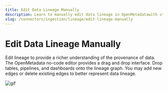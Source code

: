 ```yaml
---
title: Edit Data Lineage Manually
description: Learn to manually edit data lineage in OpenMetadatawith step-by-step instructions. Add, modify, and customize lineage connections for better data governance.
slug: /connectors/ingestion/lineage/edit-lineage-manually
---
```


# Edit Data Lineage Manually

Edit lineage to provide a richer understanding of the provenance of data. The OpenMetadata no-code editor provides a drag and drop interface. Drop tables, pipelines, and dashboards onto the lineage graph. You may add new edges or delete existing edges to better represent data lineage.

![gif](/images/v1.7/features/ingestion/lineage/edit-lineage-manually.gif)
